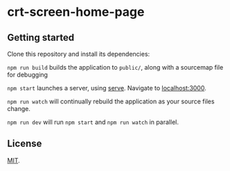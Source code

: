 # crt-screen-home-page

## Getting started

Clone this repository and install its dependencies:

`npm run build` builds the application to `public/`, along with a sourcemap file for debugging

`npm start` launches a server, using [serve](https://github.com/zeit/serve). Navigate to [localhost:3000](http://localhost:3000).

`npm run watch` will continually rebuild the application as your source files change.

`npm run dev` will run `npm start` and `npm run watch` in parallel.

## License

[MIT](LICENSE).
